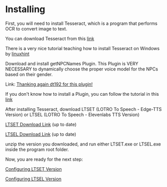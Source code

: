 # Installing

First, you will need to install Tesseract, which is a program that performs OCR to convert image to text.

You can download Tesseract from this [link](https://github.com/UB-Mannheim/tesseract/wiki)

There is a very nice tutorial teaching how to install Tesseract on Windows by [linuxhint](https://linuxhint.com/install-tesseract-windows/)

Download and install getNPCNames Plugin. This Plugin is VERY NECESSARY to dynamically choose the proper voice model for the NPCs based on their gender.

Link: [Thanking again dt192 for this plugin!](https://github.com/ils94/LOTROToSpeech/blob/master/Helpful%20Stuffs/Plugins/Dt192.zip)

If you don't know how to install a Plugin, you can follow the tutorial in this [link](https://www.lotrointerface.com/wiki/Install_plugins)

After installing Tesseract, download LTSET (LOTRO To Speech - Edge-TTS Version) or LTSEL (LOTRO To Speech - Elevenlabs TTS Version)

[LTSET Download Link](https://github.com/ils94/LOTROToSpeech/releases/download/LTSET-Release/LTSET.zip) (up to date)

[LTSEL Download Link](https://github.com/ils94/LOTROToSpeech/releases/download/LTSEL-Release/LTSEL.zip) (up to date)

unzip the version you downloaded, and run either LTSET.exe or LTSEL.exe inside the program root folder.

Now, you are ready for the next step:

[Configuring LTSET Version](https://github.com/ils94/LOTROToSpeech/blob/master/Tutorial/Files/configuring_TLSET.md)

[Configuring LTSEL Version](https://github.com/ils94/LOTROToSpeech/blob/master/Tutorial/Files/configuring_TLSEL.md)
